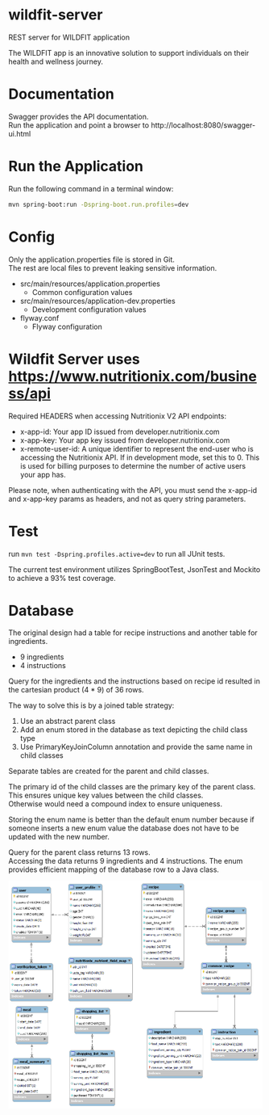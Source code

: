 # wildfit-server

REST server for WILDFIT application

The WILDFIT app is an innovative solution to support
individuals on their health and wellness journey.

# Documentation

Swagger provides the API documentation.  
Run the application and point a browser to http://localhost:8080/swagger-ui.html

# Run the Application

Run the following command in a terminal window:

```bash
mvn spring-boot:run -Dspring-boot.run.profiles=dev
```

# Config

Only the application.properties file is stored in Git.  
The rest are local files to prevent leaking sensitive information.

* src/main/resources/application.properties
    * Common configuration values
* src/main/resources/application-dev.properties
    * Development configuration values
* flyway.conf
    * Flyway configuration

# Wildfit Server uses https://www.nutritionix.com/business/api

Required HEADERS when accessing Nutritionix V2 API endpoints:

* x-app-id: Your app ID issued from developer.nutritionix.com
* x-app-key: Your app key issued from developer.nutritionix.com
* x-remote-user-id:  A unique identifier to represent the end-user who is accessing the Nutritionix API. If in
  development mode, set this to 0. This is used for billing purposes to determine the number of active users your app
  has.

Please note, when authenticating with the API, you must send the x-app-id and x-app-key params as headers, and not as
query string parameters.

# Test

run `mvn test -Dspring.profiles.active=dev` to run all JUnit tests.

The current test environment utilizes SpringBootTest, JsonTest and Mockito to achieve a 93% test coverage.

# Database

The original design had a table for recipe instructions and another table for ingredients.

* 9 ingredients
* 4 instructions

Query for the ingredients and the instructions based on recipe id resulted in the cartesian product (4 * 9) of 36 rows.

The way to solve this is by a joined table strategy:

1. Use an abstract parent class
2. Add an enum stored in the database as text depicting the child class type
3. Use PrimaryKeyJoinColumn annotation and provide the same name in child classes

Separate tables are created for the parent and child classes.

The primary id of the child classes are the primary key of the parent class.  
This ensures unique key values between the child classes.  
Otherwise would need a compound index to ensure uniqueness.

Storing the enum name is better than the default enum number because if someone inserts a
new enum value the database does not have to be updated with the new number.

Query for the parent class returns 13 rows.  
Accessing the data returns 9 ingredients and 4 instructions.
The enum provides efficient mapping of the database row to a Java class.

![WildFit database](WildFitSchema.png "WildFit Schema")
